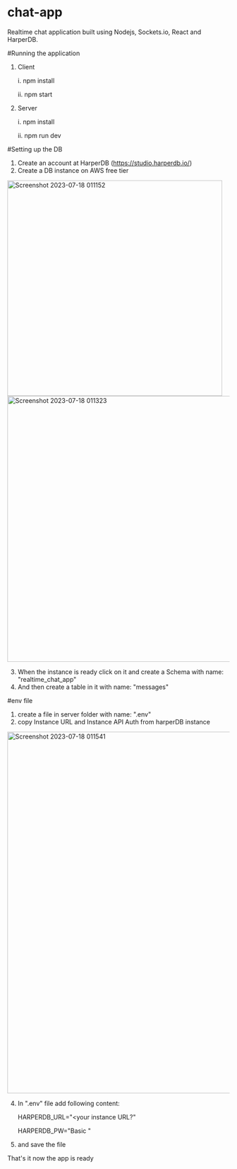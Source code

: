# chat-app
 Realtime chat application built using Nodejs, Sockets.io, React and HarperDB.

 #Running the application
 1. Client
    
    i. npm install
    
    ii. npm start
 3. Server
    
    i. npm install
    
    ii. npm run dev

#Setting up the DB
1. Create an account at HarperDB (https://studio.harperdb.io/)
2. Create a DB instance on AWS free tier

<img width="487" alt="Screenshot 2023-07-18 011152" src="https://github.com/Mahesh-11/chat-app/assets/60313321/c2ea52e0-2929-4b6f-9180-5c1783c6f631">

<img width="601" alt="Screenshot 2023-07-18 011323" src="https://github.com/Mahesh-11/chat-app/assets/60313321/1bea48cf-2605-42d4-9aac-1e212876c9df">

3. When the instance is ready click on it and create a Schema with name: "realtime_chat_app"
4. And then create a table in it with name: "messages"


#env file
1. create a file in server folder with name: ".env"
2. copy Instance URL and Instance API Auth from harperDB instance
   
<img width="817" alt="Screenshot 2023-07-18 011541" src="https://github.com/Mahesh-11/chat-app/assets/60313321/9334431a-c1a5-4222-90e1-4d2916991a01">

4. In ".env" file add following content:
   
   HARPERDB_URL="<your instance URL?"
   
   HARPERDB_PW="Basic <your instance API Auth Header>"
   
6. and save the file

That's it now the app is ready

